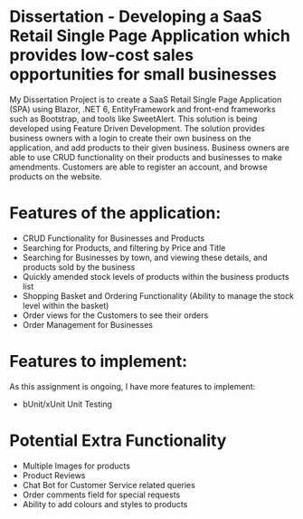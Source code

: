 # Dissertation - Developing a SaaS Retail Single Page Application which provides low-cost sales opportunities for small businesses
My Dissertation Project is to create a SaaS Retail Single Page Application (SPA) using Blazor, .NET 6, EntityFramework and front-end frameworks such as Bootstrap, 
and tools like SweetAlert. This solution is being developed using Feature Driven Development.
The solution provides business owners with a login to create their own business on the application, and add products to their given business. 
Business owners are able to use CRUD functionality on their products and businesses to make amendments.
Customers are able to register an account, and browse products on the website.

# Features of the application:
- CRUD Functionality for Businesses and Products
- Searching for Products, and filtering by Price and Title
- Searching for Businesses by town, and viewing these details, and products sold by the business
- Quickly amended stock levels of products within the business products list
- Shopping Basket and Ordering Functionality (Ability to manage the stock level within the basket)
- Order views for the Customers to see their orders
- Order Management for Businesses

# Features to implement:
As this assignment is ongoing, I have more features to implement:
- bUnit/xUnit Unit Testing

# Potential Extra Functionality
- Multiple Images for products
- Product Reviews
- Chat Bot for Customer Service related queries
- Order comments field for special requests
- Ability to add colours and styles to products

